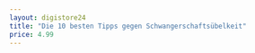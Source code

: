 ```yaml
---
layout: digistore24
title: "Die 10 besten Tipps gegen Schwangerschaftsübelkeit"
price: 4.99
---
```

